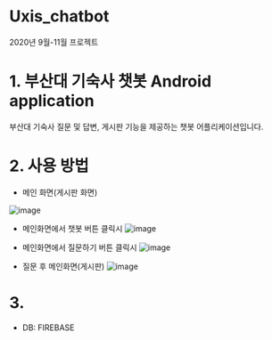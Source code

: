 # Uxis_chatbot
2020년 9월-11월 프로젝트
# 1. 부산대 기숙사 챗봇 Android application
부산대 기숙사 질문 및 답변, 게시판 기능을 제공하는 챗봇 어플리케이션입니다. 
# 2. 사용 방법
* 메인 화면(게시판 화면)

![image](https://user-images.githubusercontent.com/44183570/120421803-f0152280-c3a1-11eb-9f42-de725dcec59b.png)

* 메인화면에서 챗봇 버튼 클릭시 
![image](https://user-images.githubusercontent.com/44183570/120422406-22734f80-c3a3-11eb-9ab4-d941919678af.png)

* 메인화면에서 질문하기 버튼 클릭시
![image](https://user-images.githubusercontent.com/44183570/120422074-7e89a400-c3a2-11eb-87e6-3a3280548235.png)
* 질문 후 메인화면(게시판)
![image](https://user-images.githubusercontent.com/44183570/120422106-92350a80-c3a2-11eb-94ce-36c6b50760c5.png)
# 3. 
* DB: FIREBASE
